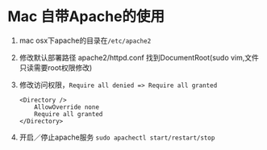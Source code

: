 Mac 自带Apache的使用
===================

1.	mac osx下apache的目录在`/etc/apache2`
2.	修改默认部署路径 apache2/httpd.conf 找到DocumentRoot(sudo vim,文件只读需要root权限修改)
3.	修改访问权限，`Require all denied => Require all granted`

		<Directory />
		    AllowOverride none
		    Require all granted
		</Directory>
		
4.	开启／停止apache服务 `sudo apachectl start/restart/stop`